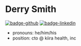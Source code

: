 # Derry Smith

[![badge-github](https://img.shields.io/badge/github-derrysmith-306090?style=for-the-badge&logo=github&logoColor=lightgrey)](https://github.com/derrysmith)
[![badge-linkedin](https://img.shields.io/badge/linkedin-derry_smith-306090?style=for-the-badge&logo=linkedin&logoColor=lightgrey)](https://www.linkedin.com/in/derrysmith/)
<!-- [![badge-linkedin](https://img.shields.io/badge/twitter-@derryroshad-306090?style=for-the-badge&logo=twitter&logoColor=lightgrey)](https://twitter.com/derryroshad) -->


- pronouns: he/him/his
- position: cto @ kiira health, inc